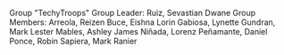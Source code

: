 Group "TechyTroops"
Group Leader: Ruiz, Sevastian Dwane
Group Members: Arreola, Reizen
               Buce, Eishna Lorin
               Gabiosa, Lynette
               Gundran, Mark Lester
               Mables, Ashley James
               Niñada, Lorenz
               Peñamante, Daniel
               Ponce, Robin
               Sapiera, Mark Ranier